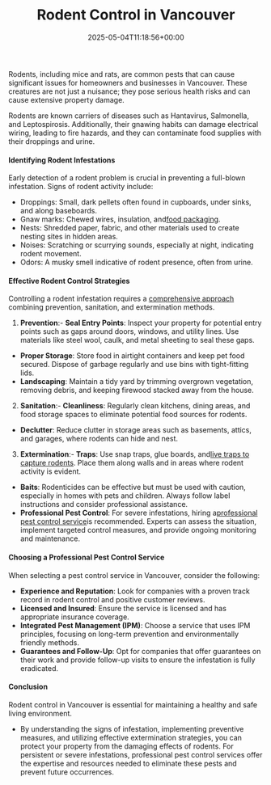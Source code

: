 ﻿---
layout: post
title: Rodent Control in Vancouver
date: '2025-05-04T11:18:56+00:00'
categories:
- Guide
- Rats
- Vancouver
tags: []
slug: /rodent-control-in-vancouver/
lastmod: 2025-05-07T12:21:28+03:00
---

Rodents, including mice and rats, are common pests that can cause significant issues for homeowners and businesses in Vancouver. These creatures are not just a nuisance; they pose serious health risks and can cause extensive property damage.

Rodents are known carriers of diseases such as Hantavirus, Salmonella, and Leptospirosis. Additionally, their gnawing habits can damage electrical wiring, leading to fire hazards, and they can contaminate food supplies with their droppings and urine.
#### Identifying Rodent Infestations
Early detection of a rodent problem is crucial in preventing a full-blown infestation. Signs of rodent activity include:
- Droppings: Small, dark pellets often found in cupboards, under sinks, and along baseboards.
- Gnaw marks: Chewed wires, insulation, and[food packaging](https://pestpolicy.com/what-do-opossums-eat/).
- Nests: Shredded paper, fabric, and other materials used to create nesting sites in hidden areas.
- Noises: Scratching or scurrying sounds, especially at night, indicating rodent movement.
- Odors: A musky smell indicative of rodent presence, often from urine.
#### Effective Rodent Control Strategies
Controlling a rodent infestation requires a
[comprehensive approach](https://www.fao.org/4/t1838e/T1838E1l.htm)
combining prevention, sanitation, and extermination methods.
1. **Prevention**:- **Seal Entry Points**: Inspect your property for potential entry points such as gaps around doors, windows, and utility lines. Use materials like steel wool, caulk, and metal sheeting to seal these gaps.
- **Proper Storage**: Store food in airtight containers and keep pet food secured. Dispose of garbage regularly and use bins with tight-fitting lids.
- **Landscaping**: Maintain a tidy yard by trimming overgrown vegetation, removing debris, and keeping firewood stacked away from the house.
2. **Sanitation**:- **Cleanliness**: Regularly clean kitchens, dining areas, and food storage spaces to eliminate potential food sources for rodents.
- **Declutter**: Reduce clutter in storage areas such as basements, attics, and garages, where rodents can hide and nest.
3. **Extermination**:- **Traps**: Use snap traps, glue boards, and[live traps to capture rodents](https://pestpolicy.com/best-mole-traps/). Place them along walls and in areas where rodent activity is evident.
- **Baits**: Rodenticides can be effective but must be used with caution, especially in homes with pets and children. Always follow label instructions and consider professional assistance.
- **Professional Pest Control**: For severe infestations, hiring a[professional pest control service](https://pestpolicy.com/best-chipmunk-repellents/)is recommended. Experts can assess the situation, implement targeted control measures, and provide ongoing monitoring and maintenance.
#### Choosing a Professional Pest Control Service
When selecting a pest control service in Vancouver, consider the following:
- **Experience and Reputation**: Look for companies with a proven track record in rodent control and positive customer reviews.
- **Licensed and Insured**: Ensure the service is licensed and has appropriate insurance coverage.
- **Integrated Pest Management (IPM)**: Choose a service that uses IPM principles, focusing on long-term prevention and environmentally friendly methods.
- **Guarantees and Follow-Up**: Opt for companies that offer guarantees on their work and provide follow-up visits to ensure the infestation is fully eradicated.
#### Conclusion
Rodent control in Vancouver is essential for maintaining a healthy and safe living environment.
- By understanding the signs of infestation, implementing preventive measures, and utilizing effective extermination strategies, you can protect your property from the damaging effects of rodents.
For persistent or severe infestations, professional pest control services offer the expertise and resources needed to eliminate these pests and prevent future occurrences.